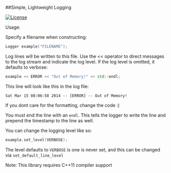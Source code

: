 ##Simple, Lightweight Logging

[![License](https://img.shields.io/badge/license-XFree86-blue.svg)](LICENSE)

Usage:


Specify a filename when constructing:

```c++
Logger example("FILENAME");
```

Log lines will be written to this file. Use the << operator to 
direct messages to the log stream and indicate the log level. 
If the log level is omitted, it defaults to verbose:

```c++
example << ERROR << "Out of Memory!" << std::endl;
```


This line will look like this in the log file:

```
Sat Mar 15 08:06:58 2014 -- [ERROR] -- Out of Memory!
```

If you dont care for the formatting, change the code :)


You must end the line with an ```endl```. This tells the logger 
to write the line and prepend the timestamp to the line 
as well. 


You can change the logging level like so:

```c++
example.set_level(VERBOSE);
```

The level defaults to ```VERBOSE``` is one is never set, and this can be changed via ```set_default_line_level```


Note: This library requires C++11 compiler support
